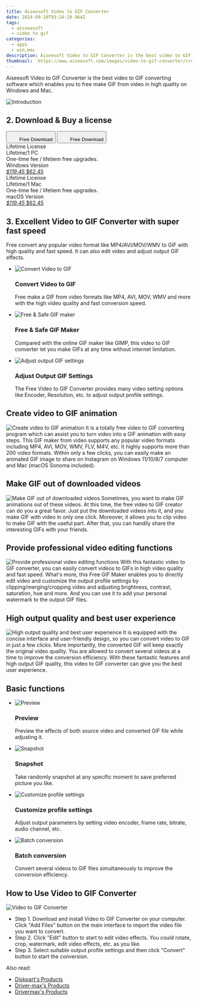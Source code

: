 ```yaml
---
title: Aiseesoft Video to GIF Converter
date: 2024-09-10T03:24:29.964Z
tags: 
  - aisseesoft
  - video to gif
categories: 
  - apps
  - win,mac
description: Aiseesoft Video to GIF Converter is the best video to GIF converting software which enables you to free make GIF from video in high quality on Windows and Mac.
thumbnail: 	https://www.aiseesoft.com/images/video-to-gif-converter/create-gif.jpg
---
```


Aiseesoft Video to GIF Converter is the best video to GIF converting software which enables you to free make GIF from video in high quality on Windows and Mac.

![Introduction](	https://www.aiseesoft.com/images/video-to-gif-converter/create-gif.jpg)

## 2. Download & Buy a license

<div class="mx-auto flex items-center justify-center space-x-4">
  <button 
  onclick="javascript:window.open('https://secure.2checkout.com/order/checkout.php?PRODS=4594445&QTY=1&COUPON=AISEOHC&DESIGN_TYPE=2&SHORT_FORM=1&AFFILIATE=108875&CART=1', '_blank');
    window.open('https://download.aiseesoft.com/mac/mac-video-converter-ultimate.zip', '_blank');void(0);"
  class="flex flex-row font-bold rounded-lg text-lg w-48 h-16 bg-[#FF8014] text-[#ffffff] items-center justify-center p-2">
    <svg width="24px" height="24px" viewBox="0 0 24 24" xmlns="http://www.w3.org/2000/svg" color="#ffffff" fill="none" stroke="currentColor" stroke-width="3" stroke-linecap="round" stroke-linejoin="round"><path d="M16 2C16.3632 4.17921 14.0879 5.83084 12.8158 6.57142C12.4406 6.78988 12.0172 6.5117 12.0819 6.08234C12.2993 4.63878 13.0941 2.00008 16 2Z" stroke="#f8f7f7" stroke-width="1.5"></path><path d="M9 6.5C9.89676 6.5 10.6905 6.69941 11.2945 6.92013C12.0563 7.19855 12.9437 7.19854 13.7055 6.92012C14.3094 6.6994 15.1032 6.5 15.9999 6.5C17.0852 6.5 18.4649 7.08889 19.4999 8.26666C16 11 17 15.5 20.269 16.6916C19.2253 19.5592 17.2413 21.5 15.4999 21.5C13.9999 21.5 14 20.8 12.5 20.8C11 20.8 11 21.5 9.5 21.5C7 21.5 4 17.5 4 12.5C4 8.5 7 6.5 9 6.5Z" stroke="#f8f7f7" stroke-width="1.5"></path></svg>    
    <span class="font-medium mx-auto">Free Download</span>  
  </button>
  <button 
  onclick="javascript:window.open('https://secure.2checkout.com/order/checkout.php?PRODS=4575878&QTY=1&COUPON=AISEOHC&DESIGN_TYPE=2&SHORT_FORM=1&AFFILIATE=108875&CART=1', '_blank');
    window.open('https://download.aiseesoft.com/video-converter-ultimate.exe', '_blank');void(0);"
  class="flex flex-row font-bold rounded-lg text-lg w-48 h-16 bg-[#FF8014] text-[#ffffff] items-center justify-center p-2">
    <svg width="24px" height="24px" viewBox="0 0 24 24" xmlns="http://www.w3.org/2000/svg" color="#ffffff" fill="none" stroke="currentColor" stroke-width="3" stroke-linecap="round" stroke-linejoin="round"><path d="M4 16.9865V7.01353C4 6.71792 4.21531 6.46636 4.50737 6.42072L19.3074 4.10822C19.6713 4.05137 20 4.33273 20 4.70103V19.299C20 19.6673 19.6713 19.9486 19.3074 19.8918L4.50737 17.5793C4.21531 17.5336 4 17.2821 4 16.9865Z" stroke="#f8f7f7" stroke-width="1.5"></path><path d="M4 12H20" stroke="#f8f7f7" stroke-width="1.5"></path><path d="M10.5 5.5V18.5" stroke="#f8f7f7" stroke-width="1.5"></path></svg>
    <span class="font-medium mx-auto">Free Download</span>  
  </button>
</div>

<div class="mx-auto flex items-center justify-center">
  <div class="m-8 grid grid-cols-1 gap-6 xl:grid-cols-2">
    <div class="flex w-full flex-col rounded-2xl bg-[#ffffff] text-[#374151] shadow-xl xl:w-96">
      <div class="flex h-full flex-col p-8">
        <div class="pb-6 text-3xl font-bold">Lifetime License</div>
        <div class="pb-12 text-lg">
          Lifetime/1 PC
          <div class="text-xs">One-time fee / lifetiem free upgrades.</div>
          <div class="text-xs">Windows Version</div>
        </div>
        <div class="flex flex-col gap-3 text-base"></div>
        <div class="flex flex-grow"></div>
        <div class="flex pt-10">
          <a href="https://secure.2checkout.com/order/checkout.php?PRODS=4575878&QTY=1&COUPON=AISEOHC&DESIGN_TYPE=2&SHORT_FORM=1&AFFILIATE=108875&CART=1" class="w-full transform cursor-pointer rounded-lg bg-[#7e22ce] p-3 text-center text-xl font-bold !text-[#ffffff] !no-underline transition-transform hover:bg-purple-800 active:scale-95"> 
           <em class="text-base line-through !text-[#c5c5c5]">$119.45</em>
            $62.45
          </a>
        </div>
      </div>
    </div>
    <div class="flex w-full flex-col rounded-2xl bg-[#ffffff] text-[#374151] shadow-xl xl:w-96">
      <div class="flex h-full flex-col p-8">
        <div class="pb-6 text-3xl font-bold">Lifetime License</div>
        <div class="pb-12 text-lg">
          Lifetime/1 Mac
          <div class="text-xs">One-time fee / lifetiem free upgrades.</div>
          <div class="text-xs">macOS Version</div>
        </div>
        <div class="flex flex-col gap-3 text-base"></div>
        <div class="flex flex-grow"></div>
        <div class="flex pt-10">
          <a href="https://secure.2checkout.com/order/checkout.php?PRODS=4594445&QTY=1&COUPON=AISEOHC&DESIGN_TYPE=2&SHORT_FORM=1&AFFILIATE=108875&CART=1" class="w-full transform cursor-pointer rounded-lg bg-[#7e22ce] p-3 text-center text-xl font-bold !text-[#ffffff] !no-underline transition-transform hover:bg-purple-800 active:scale-95">
           <em class="text-base line-through !text-[#c5c5c5]">$119.45</em>
            $62.45
          </a>
        </div>
      </div>
    </div>   
  </div>
</div>

## 3. Excellent Video to GIF Converter with super fast speed

Free convert any popular video format like MP4/AVI/MOV/WMV to GIF with high quality and fast speed. It can also edit video and adjust output GIF effects.

-   ![Convert Video to GIF](https://www.aiseesoft.com/images/video-to-gif-converter/video-to-gif-1.png)
    
    ### Convert Video to GIF
    
    Free make a GIF from video formats like MP4, AVI, MOV, WMV and more with the high video quality and fast conversion speed.
-   ![Free & Safe GIF maker](https://www.aiseesoft.com/images/video-to-gif-converter/free-safe-gif-maker-1.png)
    
    ### Free & Safe GIF Maker
    
    Compared with the online GIF maker like GIMP, this video to GIF converter let you make GIFs at any time without internet limitation.
-   ![Adjust output GIF settings](https://www.aiseesoft.com/images/video-to-gif-converter/output-gif-settings-1.png)
    
    ### Adjust Output GIF Settings
    
    The Free Video to GIF Converter provides many video setting options like Encoder, Resolution, etc. to adjust output profile settings.

## Create video to GIF animation

![Create video to GIF animation](https://www.aiseesoft.com/images/video-to-gif-converter/create-gif.jpg)
It is a totally free video to GIF converting program which can assist you to turn video into a GIF animation with easy steps. This GIF maker from video supports any popular video formats including MP4, AVI, MOV, WMV, FLV, M4V, etc. It highly supports more than 200 video formats. Within only a few clicks, you can easily make an animated GIF image to share on Instagram on Windows 11/10/8/7 computer and Mac (macOS Sonoma included).

## Make GIF out of downloaded videos

![Make GIF out of downloaded videos](https://www.aiseesoft.com/images/video-to-gif-converter/make-gif.jpg)
Sometimes, you want to make GIF animations out of these videos. At this time, the free video to GIF creator can do you a great favor. Just put the downloaded videos into it, and you make GIF with video in only one click. Moreover, it allows you to clip video to make GIF with the useful part. After that, you can handily share the interesting GIFs with your friends.

## Provide professional video editing functions

![Provide professional video editing functions](https://www.aiseesoft.com/images/video-to-gif-converter/edit-file.jpg)
With this fantastic video to GIF converter, you can easily convert videos to GIFs in high video quality and fast speed. What's more, this Free GIF Maker enables you to directly edit video and customize the output profile settings by clipping/merging/cropping video and adjusting brightness, contrast, saturation, hue and more. And you can use it to add your personal watermark to the output GIF files.

## High output quality and best user experience

![High output quality and best user experience](https://www.aiseesoft.com/images/video-to-gif-converter/output.jpg)
It is equipped with the concise interface and user-friendly design, so you can convert video to GIF in just a few clicks. More importantly, the converted GIF will keep exactly the original video quality. You are allowed to convert several videos at a time to improve the conversion efficiency. With these fantastic features and high output GIF quality, this video to GIF converter can give you the best user experience.

## Basic functions

-   ![Preview](https://www.aiseesoft.com/images/video-to-gif-converter/preview.png)
    
    ### Preview
    
    Preview the effects of both source video and converted GIF file while adjusting it.
-   ![Snapshot](https://www.aiseesoft.com/images/video-to-gif-converter/snapshot.png)
    
    ### Snapshot
    
    Take randomly snapshot at any specific moment to save preferred picture you like.
-   ![Customize profile settings](https://www.aiseesoft.com/images/video-to-gif-converter/video-settings.png)
    
    ### Customize profile settings
    
    Adjust output parameters by setting video encoder, frame rate, bitrate, audio channel, etc.
-   ![Batch conversion](https://www.aiseesoft.com/images/video-to-gif-converter/batch-conversion.png)
    
    ### Batch conversion
    
    Convert several videos to GIF files simultaneously to improve the conversion efficiency.

## How to Use Video to GIF Converter

![Video to GIF Converter](https://www.aiseesoft.com/images/video-to-gif-converter/guide.jpg)

-   Step 1. Download and install Video to GIF Converter on your computer. Click "Add Files" button on the main interface to import the video file you want to convert.
-   Step 2. Click "Edit" button to start to edit video effects. You could rotate, crop, watermark, edit video effects, etc. as you like.
-   Step 3. Select suitable output profile settings and then click "Convert" button to start the conversion.

<ins class="adsbygoogle"
      style="display:block"
      data-ad-client="ca-pub-7571918770474297"
      data-ad-slot="8358498916"
      data-ad-format="auto"
      data-full-width-responsive="true"></ins>

<span class="atpl-alsoreadstyle">Also read:</span>
<div><ul>
<li><a href="https://tools.techidaily.com/diskpart/products/"><u>Diskpart's Products</u></a></li>
<li><a href="https://tools.techidaily.com/driver-max/products/"><u>Driver-max's Products</u></a></li>
<li><a href="https://tools.techidaily.com/drivermax/products/"><u>Drivermax's Products</u></a></li>
</ul></div>

